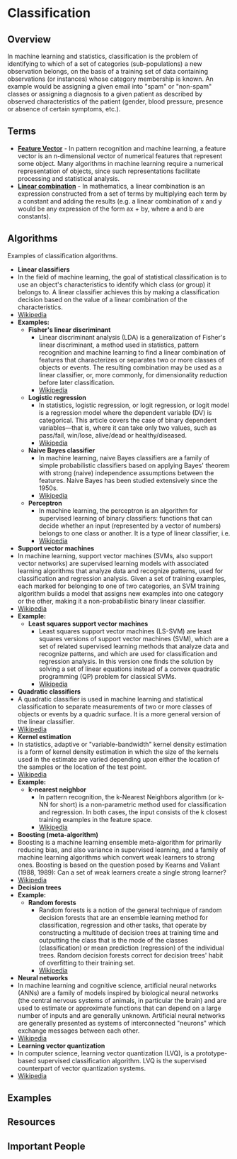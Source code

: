 Classification
==============

Overview
--------  
In machine learning and statistics, classification is the problem of identifying to which of a set of categories (sub-populations) a new observation belongs, on the basis of a training set of data containing observations (or instances) whose category membership is known. An example would be assigning a given email into "spam" or "non-spam" classes or assigning a diagnosis to a given patient as described by observed characteristics of the patient (gender, blood pressure, presence or absence of certain symptoms, etc.).

Terms
-----  
 - [**Feature Vector**](https://www.wikiwand.com/en/Feature_vector) - In pattern recognition and machine learning, a feature vector is an n-dimensional vector of numerical features that represent some object. Many algorithms in machine learning require a numerical representation of objects, since such representations facilitate processing and statistical analysis.
 - [**Linear combination**](https://www.wikiwand.com/en/Linear_combination) - In mathematics, a linear combination is an expression constructed from a set of terms by multiplying each term by a constant and adding the results (e.g. a linear combination of x and y would be any expression of the form ax + by, where a and b are constants).


Algorithms
----------  
Examples of classification algorithms.

 - **Linear classifiers**
  - In the field of machine learning, the goal of statistical classification is to use an object's characteristics to identify which class (or group) it belongs to. A linear classifier achieves this by making a classification decision based on the value of a linear combination of the characteristics.
  - [Wikipedia](https://www.wikiwand.com/en/Linear_classifier)
  - **Examples:**
      - **Fisher's linear discriminant**  
        - Linear discriminant analysis (LDA) is a generalization of Fisher's linear discriminant, a method used in statistics, pattern recognition and machine learning to find a linear combination of features that characterizes or separates two or more classes of objects or events. The resulting combination may be used as a linear classifier, or, more commonly, for dimensionality reduction before later classification.  
        - [Wikipedia](https://www.wikiwand.com/en/Linear_discriminant_analysis)
      - **Logistic regression**
        - In statistics, logistic regression, or logit regression, or logit model is a regression model where the dependent variable (DV) is categorical. This article covers the case of binary dependent variables—that is, where it can take only two values, such as pass/fail, win/lose, alive/dead or healthy/diseased.
        - [Wikipedia](https://www.wikiwand.com/en/Logistic_regression)
      - **Naive Bayes classifier**
        - In machine learning, naive Bayes classifiers are a family of simple probabilistic classifiers based on applying Bayes' theorem with strong (naive) independence assumptions between the features. Naive Bayes has been studied extensively since the 1950s.
        - [Wikipedia](https://www.wikiwand.com/en/Naive_Bayes_classifier)
      - **Perceptron**
        - In machine learning, the perceptron is an algorithm for supervised learning of binary classifiers: functions that can decide whether an input (represented by a vector of numbers) belongs to one class or another. It is a type of linear classifier, i.e.
        - [Wikipedia](https://www.wikiwand.com/en/Perceptron)
 - **Support vector machines**
  - In machine learning, support vector machines (SVMs, also support vector networks) are supervised learning models with associated learning algorithms that analyze data and recognize patterns, used for classification and regression analysis. Given a set of training examples, each marked for belonging to one of two categories, an SVM training algorithm builds a model that assigns new examples into one category or the other, making it a non-probabilistic binary linear classifier.
  - [Wikipedia](https://www.wikiwand.com/en/Support_vector_machine)
  - **Example:**
      - **Least squares support vector machines**
        - Least squares support vector machines (LS-SVM) are least squares versions of support vector machines (SVM), which are a set of related supervised learning methods that analyze data and recognize patterns, and which are used for classification and regression analysis. In this version one finds the solution by solving a set of linear equations instead of a convex quadratic programming (QP) problem for classical SVMs.
        - [Wikipedia](https://www.wikiwand.com/en/Least_squares_support_vector_machine)
 - **Quadratic classifiers**
  - A quadratic classifier is used in machine learning and statistical classification to separate measurements of two or more classes of objects or events by a quadric surface. It is a more general version of the linear classifier.
  - [Wikipedia](https://www.wikiwand.com/en/Quadratic_classifier)
 - **Kernel estimation**
  - In statistics, adaptive or "variable-bandwidth" kernel density estimation is a form of kernel density estimation in which the size of the kernels used in the estimate are varied depending upon either the location of the samples or the location of the test point.
  - [Wikipedia](https://www.wikiwand.com/en/Variable_kernel_density_estimation#Use_for_statistical_classification)
  - **Example:**
      - **k-nearest neighbor**
        - In pattern recognition, the k-Nearest Neighbors algorithm (or k-NN for short) is a non-parametric method used for classification and regression. In both cases, the input consists of the k closest training examples in the feature space.
        - [Wikipedia](https://www.wikiwand.com/en/K-nearest_neighbor_algorithm)
 - **Boosting (meta-algorithm)**
  - Boosting is a machine learning ensemble meta-algorithm for primarily reducing bias, and also variance in supervised learning, and a family of machine learning algorithms which convert weak learners to strong ones. Boosting is based on the question posed by Kearns and Valiant (1988, 1989): Can a set of weak learners create a single strong learner?
  - [Wikipedia](https://www.wikiwand.com/en/Boosting_(meta-algorithm))
 - **Decision trees**
  - **Example:**
      - **Random forests**
        - Random forests is a notion of the general technique of random decision forests that are an ensemble learning method for classification, regression and other tasks, that operate by constructing a multitude of decision trees at training time and outputting the class that is the mode of the classes (classification) or mean prediction (regression) of the individual trees. Random decision forests correct for decision trees' habit of overfitting to their training set.
        - [Wikipedia](https://www.wikiwand.com/en/Random_forest)
 - **Neural networks**
  - In machine learning and cognitive science, artificial neural networks (ANNs) are a family of models inspired by biological neural networks (the central nervous systems of animals, in particular the brain) and are used to estimate or approximate functions that can depend on a large number of inputs and are generally unknown. Artificial neural networks are generally presented as systems of interconnected "neurons" which exchange messages between each other.
  - [Wikipedia](https://www.wikiwand.com/en/Artificial_neural_networks)
 - **Learning vector quantization**
  - In computer science, learning vector quantization (LVQ), is a prototype-based supervised classification algorithm. LVQ is the supervised counterpart of vector quantization systems.
  - [Wikipedia](https://www.wikiwand.com/en/Learning_vector_quantization)


Examples
--------



Resources
---------


Important People 
----------------

